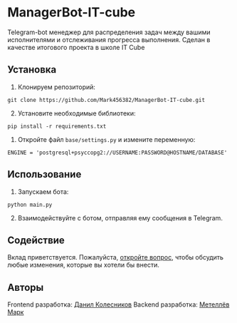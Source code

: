 # ManagerBot-IT-cube

Telegram-bot менеджер для распределения задач между вашими исполнителями и отслеживания прогресса выполнения. 
Сделан в качестве итогового проекта в школе IT Cube

## Установка

1. Клонируем репозиторий:
```
git clone https://github.com/Mark456382/ManagerBot-IT-cube.git
```
2. Установите необходимые библиотеки:
```
pip install -r requirements.txt
```
1. Откройте файл `base/settings.py` и измените переменную:
```
ENGINE = 'postgresql+psyccopg2://USERNAME:PASSWORD@HOSTNAME/DATABASE'
```
## Использование

1. Запускаем бота:
```
python main.py
```
2. Взаимодействуйте с ботом, отправляя ему сообщения в Telegram.

## Содействие

Вклад приветствуется. Пожалуйста, [откройте вопрос](https://github.com/Mark456382/ManagerBot-IT-cube/issues), чтобы обсудить любые изменения, которые вы хотели бы внести.

## Авторы
Frontend разработка:  [Данил Колесников](https://github.com/TeaOk210)
Backend разработка: [Метеллёв Марк](https://github.com/Mark456382)
